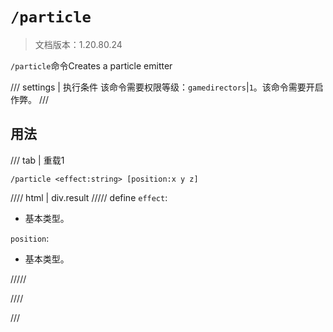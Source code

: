 # `/particle`

> 文档版本：1.20.80.24

`/particle`命令Creates a particle emitter

/// settings | 执行条件
该命令需要权限等级：`gamedirectors`|`1`。该命令需要开启作弊。
///

## 用法

/// tab | 重载1
```mcfunction
/particle <effect:string> [position:x y z]
```

//// html | div.result
///// define
`effect`: <!-- md:samp string -->

- 基本类型。

`position`: <!-- md:samp x y z -->

- 基本类型。


/////

////

///
